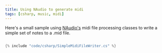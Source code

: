 ```yaml
---
title: Using NAudio to generate midi
tags: [csharp, music, midi]
---
```


Here's a small sample using <a href="https://github.com/naudio/NAudio" alt="link to NAudio site">NAudio's</a> midi
file processing classes to write a simple set of notes to a .mid file.

```csharp

{% include "code/csharp/SimpleMidiFileWriter.cs" %}

```
